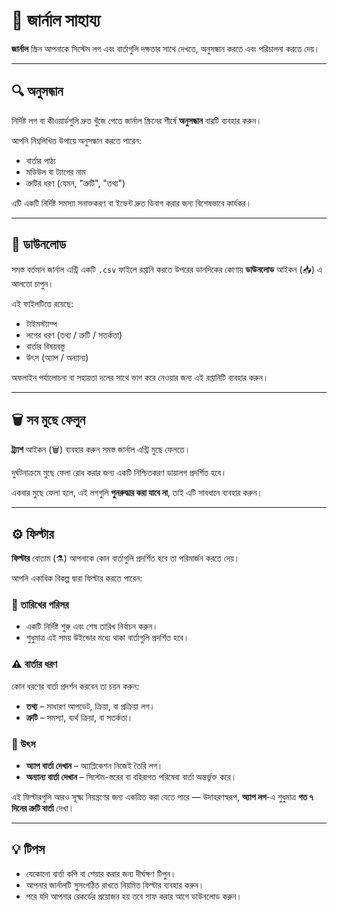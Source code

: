 # 🧭 জার্নাল সাহায্য

**জার্নাল** স্ক্রিন আপনাকে সিস্টেম লগ এবং বার্তাগুলি দক্ষতার সাথে দেখতে, অনুসন্ধান করতে এবং পরিচালনা করতে দেয়।

---

## 🔍 অনুসন্ধান
নির্দিষ্ট লগ বা কীওয়ার্ডগুলি দ্রুত খুঁজে পেতে জার্নাল স্ক্রিনের শীর্ষে **অনুসন্ধান** বারটি ব্যবহার করুন।

আপনি নিম্নলিখিত উপায়ে অনুসন্ধান করতে পারেন:
- বার্তার পাঠ্য
- মডিউল বা ট্যাগের নাম
- ত্রুটির ধরণ (যেমন, "ত্রুটি", "তথ্য")

এটি একটি নির্দিষ্ট সমস্যা সনাক্তকরণ বা ইভেন্ট দ্রুত ডিবাগ করার জন্য বিশেষভাবে কার্যকর।

---

## 💾 ডাউনলোড
সমস্ত বর্তমান জার্নাল এন্ট্রি একটি `.csv` ফাইলে রপ্তানি করতে উপরের ডানদিকের কোণায় **ডাউনলোড** আইকন (📥) এ আলতো চাপুন।

এই ফাইলটিতে রয়েছে:
- টাইমস্ট্যাম্প
- লগের ধরণ (তথ্য / ত্রুটি / সতর্কতা)
- বার্তার বিষয়বস্তু
- উৎস (অ্যাপ / অন্যান্য)

অফলাইন পর্যালোচনা বা সহায়তা দলের সাথে ভাগ করে নেওয়ার জন্য এই রপ্তানিটি ব্যবহার করুন।

---

## 🗑️ সব মুছে ফেলুন
**ট্র্যাশ** আইকন (🗑️) ব্যবহার করুন সমস্ত জার্নাল এন্ট্রি মুছে ফেলতে।

দুর্ঘটনাক্রমে মুছে ফেলা রোধ করার জন্য একটি নিশ্চিতকরণ ডায়ালগ প্রদর্শিত হবে।

একবার মুছে ফেলা হলে, এই লগগুলি **পুনরুদ্ধার করা যাবে না**, তাই এটি সাবধানে ব্যবহার করুন।

---

## ⚙️ ফিল্টার
**ফিল্টার** বোতাম (⚗️) আপনাকে কোন বার্তাগুলি প্রদর্শিত হবে তা পরিমার্জন করতে দেয়।

আপনি একাধিক বিকল্প দ্বারা ফিল্টার করতে পারেন:

### 📅 তারিখের পরিসর
- একটি নির্দিষ্ট শুরু এবং শেষ তারিখ নির্বাচন করুন।
- শুধুমাত্র এই সময় উইন্ডোর মধ্যে থাকা বার্তাগুলি প্রদর্শিত হবে।

### ⚠️ বার্তার ধরণ
কোন ধরণের বার্তা প্রদর্শন করবেন তা চয়ন করুন:
- **তথ্য** – সাধারণ আপডেট, ক্রিয়া, বা প্রক্রিয়া লগ।
- **ত্রুটি** – সমস্যা, ব্যর্থ ক্রিয়া, বা সতর্কতা।

### 📱 উৎস
- **অ্যাপ বার্তা দেখান** – অ্যাপ্লিকেশন নিজেই তৈরি লগ।
- **অন্যান্য বার্তা দেখান** – সিস্টেম-স্তরের বা বহিরাগত পরিষেবা বার্তা অন্তর্ভুক্ত করে।

এই ফিল্টারগুলি আরও সূক্ষ্ম নিয়ন্ত্রণের জন্য একত্রিত করা যেতে পারে — উদাহরণস্বরূপ, **অ্যাপ লগ**-এ শুধুমাত্র **গত ৭ দিনের ত্রুটি বার্তা** দেখা।

---

## 💡 টিপস
- যেকোনো বার্তা কপি বা শেয়ার করার জন্য দীর্ঘক্ষণ টিপুন।
- আপনার জার্নালটি সুসংগঠিত রাখতে নিয়মিত ফিল্টার ব্যবহার করুন।
- পরে যদি আপনার রেকর্ডের প্রয়োজন হয় তবে সাফ করার আগে ডাউনলোড করুন।
